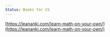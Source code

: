 ```yaml
---
Status: Books for CS
---
```

[https://leananki.com/learn-math-on-your-own/](https://leananki.com/learn-math-on-your-own/)